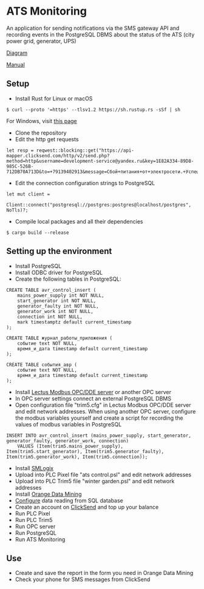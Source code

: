 # ATS Monitoring
An application for sending notifications via the SMS gateway API and recording events in the PostgreSQL DBMS about the status of the ATS (city power grid, generator, UPS)

[Diagram](https://viewer.diagrams.net/?tags=%7B%7D&highlight=0000ff&edit=_blank&layers=1&nav=1&title=diagram%20ats-monitoring.drawio.xml#R7Vpdd9o4EP01PKbHH9iBxwBJtj10S5ds%2ByxsYdTIkleWgeTX78iWMcY2IUACaTmHQ9CVLI1GM3cuCi27Hy7vBYpmX7mPacsy%2FGXLHrQs67pjwbsCnjRgtTMgEMTPILMAxuQZa9DQaEJ8HJcGSs6pJFEZ9Dhj2JMlDAnBF%2BVhU07Lq0YowBVg7CFaRX8SX840ahpG0fEXJsFML91xdMcEeY%2BB4AnT6zHOcNYTonwaPTSeIZ8v1iD7tmX3Becy%2BxQu%2B5gqr%2BYey567a%2BhdmSwwk7s8EJMkCJ4Hd8%2Bz60kv7Img%2F%2F3LVTebZY5ool2hjZVPuW%2BwD67STS7kjAecIXpboL10%2F1gtY0CrGDPkPALQBPAXlvJJnztKJAdoJkOqe6ecSd1putCubk3vNuaJ8LRddtd0DNxpd6am02kb3lUeOEgEWG7Zsw5Nta%2B1ybXT7jEPsRRPMEBgiiSZl0ME6UgLVuMKl8MH7fX6E2iyuOR9l4LtPZ%2FMS6fg%2FpeoOEk9dRWnrrqBAeCkZdGpzKMkYKUnPPAhFuuD3ED%2FpfmM%2ByyVzfKZRYl63CexFGSSSMKZauI5gXPSS4BfslXKKwOcbjNHN%2BJujoUkkKI3ektSBVMv36Delt2LI%2BQRFjykodYpgCGeqiCwCuQfnb9mis1QpBbykokK4VhHn5H6XgDHqI3YAwg4lcZZhGrb2uXgLUf%2FKstVw%2BMh8fRniiaY9lZ00eeUg%2FmDlDDgMSn444p78py4QyGhilJ%2FYOEjhjZSxWrME%2BU7vNwa3XlvTk85c%2BvmoqBB29bYbI0BV7R2SELUpqfVmBRRbZyGkO%2BEZUHqqhg1jOL9oNSYNOVKXr%2FyB83mOSD22C7pZbp16XXzMF7LlmyuShI15FbFesCiTWwmaj1DVfI07ikjp9c%2BldBNhJJ9yajeWyO%2BUMdpxEkUQdq86KHq%2Bse26B4zLJDk4hyM%2BXc0PgczRkPgBWNElkpCvt4cAKuR9EIpyUM1DVBQKECPU5qy9JQoclqnc1%2Fw6CGXEMY2MfIKku06JZI17SrLmp0all0NPDrLmvbHVX7bVN2L6s80TyX%2FtpndKAHfW9D9JNnsRoCEj9lFwn08CWe7J9dwzgEaLlNvmWbL8Ks0bgp9l%2FWBd%2BSVjiXVt7ea26%2BM9WGQ4MoTHpoQhuUeimwidtVoH0SApaX9QZDQOQel8eNvZU6MxRyLrS7%2Fo8RH2zq9%2BDAq%2FBByf5LEKnr6I5jz86jiR5XvddVjndeVyzaLTkh8PxUr5apiV6uKvWLxDWoXXCKJJqslIg5VMnWK04MX7KZvfHJaDpjZh7ZZtOGlhgsJdAFTI5IeI0axXOA4D%2BSdBNDuB251N%2BqBWXPgtfXAfavzvv7NxKa5612j6ZyV2jSbbxwPk41jTbKG4DxsZNaLPDwDeeg6J5eH%2Bb4%2Bhj58t9u%2BIYdk2E2xvNFVYFUw7ruXt9J0Q0jcVCd8G6nYGwxujyzxCmTEYxkIPP4%2B3DrztinS%2B1vjK2dEcgEE9cqJNuTmuQlL9%2FpTWVpe1ygNy3beVVpWL1Qu0vLNpKVrnFxaNl81HHgRxsVjDGeT%2FkPzomfOV89026fXM%2B5Fz9RdkVGCmdxa8%2F5YHZPdTc0JXhxfuHwTiMHXTcsYQGlR%2BoOw3197mEZNLXpv8dGp8MBFcxxbc3S61XN2jyM5oFn8Hi%2FtW%2Fu5o337Pw%3D%3D)

[Manual](https://github.com/stepanov-denis/ats-monitoring/blob/master/ATS%20Monitoring%20manual.pdf)
## Setup
* Install Rust for Linux or macOS
```
$ curl --proto '=https' --tlsv1.2 https://sh.rustup.rs -sSf | sh
```
For Windows, visit [this page](https://www.rust-lang.org/tools/install)
* Clone the repository
* Edit the http get requests
```
let resp = reqwest::blocking::get("https://api-mapper.clicksend.com/http/v2/send.php?method=http&username=development-service@yandex.ru&key=1E82A334-89D8-985C-526B-712DB70A713D&to=+79139402913&message=Сбой+питания+от+электросети.+Успешный+старт+генератора.").unwrap();
```
* Edit the connection configuration strings to PostgreSQL
```
let mut client =
    Client::connect("postgresql://postgres:postgres@localhost/postgres", NoTls)?;
```
* Compile local packages and all their dependencies
```
$ cargo build --release
```
## Setting up the environment
* Install PostgreSQL
* Install ODBC driver for PostgreSQL
* Create the following tables in PostgreSQL:
```
CREATE TABLE avr_control_insert (
    mains_power_supply int NOT NULL,
    start_generator int NOT NULL,
    generator_faulty int NOT NULL,
    generator_work int NOT NULL,
    connection int NOT NULL,
    mark timestamptz default current_timestamp
);
```
```
CREATE TABLE журнал_работы_приложения (
    событие text NOT NULL,
    время_и_дата timestamp default current_timestamp
);
```
```
CREATE TABLE события_авр (
    событие text NOT NULL,
    время_и_дата timestamp default current_timestamp
);
```
* Install [Lectus Modbus OPC/DDE server](http://www.lectussoft.com/) or another OPC server
* In OPC server settings connect an external PostgreSQL DBMS
* Open configuration file "trim5.cfg" in Lectus Modbus OPC/DDE server and edit network addresses. When using another OPC server, configure the modbus variables yourself and create a script for recording the values of modbus variables in PostgreSQL
```
INSERT INTO avr_control_insert (mains_power_supply, start_generator, generator_faulty, generator_work, connection)
    VALUES (Item(trim5.mains_power_supply), Item(trim5.start_generator), Item(trim5.generator_faulty), Item(trim5.generator_work), Item(trim5.connection));
```
* Install [SMLogix](https://segnetics.com/ru/smlogix)
* Upload into PLC Pixel file "ats control.psl" and edit network addresses
* Upload into PLC Trim5 file "winter garden.psl" and edit network addresses
* Install [Orange Data Mining](https://orangedatamining.com/download/#linux)
* [Сonfigure](https://orangedatamining.com/widget-catalog/data/sqltable/) data reading from SQL database
* Create an account on [ClickSend](https://www.clicksend.com/) and top up your balance
* Run PLC Pixel
* Run PLC Trim5
* Run OPC server
* Run PostgreSQL
* Run ATS Monitoring
## Use
* Сreate and save the report in the form you need in Orange Data Mining
* Check your phone for SMS messages from ClickSend

